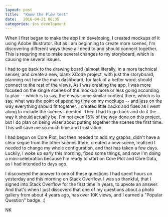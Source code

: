 ```yaml
---
layout: post
title:  "Know the Flow test"
date:   2016-04-21 06:35
categories: ios development
---
```


When I first began to make the app I'm developing, I created mockups of it using Adobe Illustrator. But as I am beginning to create more scenes, I'm discovering different ways these all need to and should connect together. This is requring me to make several changes to my storyboard, which is causing me several issues. 

I had to go back to the drawing board (almost literally, in a more technical sense), and create a new, blank XCode project, with just the storyboard, planning out how the main dashboard, for lack of a better word, should connect to the rest of the views. As I was creating the app, I was more focused on the single scenes of the mockup more or less going according to plan -- which is to say, there was some similar content there, which is to say, what was the  point of spending time on my mockups -- and less on the way everything should fit together. I created little hacks and fixes as I went along to include the scenes I needed. Then I had to go back and do it the way it should actually be. I'm not even 15% of the way done on this project, but I do plan on being wiser about putting together the scenes the first time. This will save me so much time and frustration. 

I had begun on Core Plot, but then needed to add my graphs, didn't have a clear segue from the other scenes there, created a new scene, realized I needed to change my whole configuration, and that has taken a few days. Luckily, I woke up early this morning, fixed some things, and now I'm doing a mini-celebration because I'm ready to start on Core Plot and Core Data, as I had intended to days ago. 

I discovered the answer to one of these questions I had spent hours on yesterday and this morning on Stack Overflow. I was so thankful, that I signed into Stack Overflow for the first time in years, to upvote an answer. And that's when I just discoverd that one of my questions about a photo gallery from about 4 years ago, has over 10K views, and I earned a "Popular Question" badge. :) 


NK





























